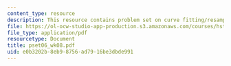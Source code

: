 ```yaml
---
content_type: resource
description: This resource contains problem set on curve fitting/resampling.
file: https://ol-ocw-studio-app-production.s3.amazonaws.com/courses/hst-750-modeling-issues-in-speech-and-hearing-spring-2006/e0b3202b8eb98756ad7916be3dbde991_pset06_wk08.pdf
file_type: application/pdf
resourcetype: Document
title: pset06_wk08.pdf
uid: e0b3202b-8eb9-8756-ad79-16be3dbde991
---
```


